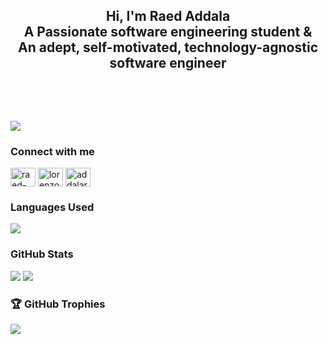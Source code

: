 <h2 align="center">Hi, I'm Raed Addala<br>A Passionate software engineering student &<br>An adept, self-motivated, technology-agnostic software engineer</h3>
<br>
<p align="right">
  &nbsp;
  
  [![](https://visitcount.itsvg.in/api?id=RaedAddala&icon=0&color=0)](https://visitcount.itsvg.in)
</p>

### Connect with me
<p align="left">
<a href="https://linkedin.com/in/raed-addala-498b69191" target="blank"><img align="center" src="https://raw.githubusercontent.com/rahuldkjain/github-profile-readme-generator/master/src/images/icons/Social/linked-in-alt.svg" alt="raed-addala-498b69191" height="30" width="40" /></a>
<a href="https://codeforces.com/profile/lorenzoraed02" target="blank"><img align="center" src="https://raw.githubusercontent.com/rahuldkjain/github-profile-readme-generator/master/src/images/icons/Social/codeforces.svg" alt="lorenzoraed02" height="30" width="40" /></a>
<a href="https://twitter.com/addalaraed" target="blank"><img align="center" src="https://raw.githubusercontent.com/rahuldkjain/github-profile-readme-generator/master/src/images/icons/Social/twitter.svg" alt="addalaraed" height="30" width="40" /></a>
</p>

### Languages Used

![](https://github-readme-stats.vercel.app/api/top-langs/?username=RaedAddala&theme=nightowl&hide_border=false&include_all_commits=false&count_private=true&layout=compact)

### GitHub Stats

![](https://github-readme-stats.vercel.app/api?username=RaedAddala&theme=nightowl&hide_border=false&include_all_commits=false&count_private=true)
![](https://github-readme-streak-stats.herokuapp.com/?user=RaedAddala&theme=nightowl&hide_border=false)

### 🏆 GitHub Trophies
![](https://github-profile-trophy.vercel.app/?username=RaedAddala&theme=radical&no-frame=false&no-bg=false&margin-w=4)

